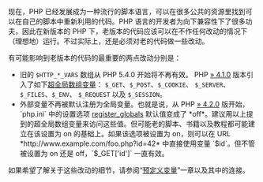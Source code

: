现在，PHP
已经发展成为一种流行的脚本语言，可以在很多公共的资源里找到可以在自己的脚本中重新利用的代码。PHP
语言的开发者为向下兼容性下了很多功夫，因此在新版本的 PHP
下，老版本的代码应该可以在不作任何改动的情况下（理想地）运行。不过实际上，还是必须对老的代码做一些改动。

有可能影响到老版本的代码的最重要的两点改动分别是：

-   <span class="simpara"> 旧的 `$HTTP_*_VARS` 数组从 PHP 5.4.0
    开始将不再有效。 PHP
    <a href="https://www.php.net/releases/4_1_0.php" class="link external">» 4.1.0</a>
    版本引入了如下<a href="/language/variables/superglobals.html" class="link">超全局数组变量</a>：
    `$_GET`、`$_POST`、`$_COOKIE`、 `$_SERVER`、`$_FILES`、`$_ENV`、
    `$_REQUEST` 以及 `$_SESSION`。 </span>
-   <span class="simpara">
    外部变量不再被默认注册为全局变量。也就是说，从 PHP
    <a href="https://www.php.net/releases/4_2_0.php" class="link external">» 4.2.0</a>
    版开始，`php.ini` 中的设置选项
    <a href="/ini/core.html#ini.register-globals" class="link">register_globals</a>
    默认值变成了
    *off*。建议用以上提到的超全局数组变量来访问这些值。但可能老的脚本、书籍以及教程都可能建立在该设置为
    on 的基础上。如果该选项被设置为 on，则可以在 URL
    *http://www.example.com/foo.php?id=42* 中直接使用变量
    `$id`。但不管被设置为 on 还是 off，`$_GET['id']` 一直有效。 </span>

如果希望了解关于这些改动的细节，请参阅“<a href="/language/variables/predefined.html" class="link">预定义变量</a>”一章以及其中的连接。
